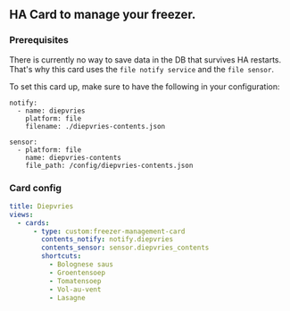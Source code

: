 ## HA Card to manage your freezer.

### Prerequisites
There is currently no way to save data in the DB that survives HA restarts. That's why this card uses the `file notify service` and the `file sensor`.

To set this card up, make sure to have the following in your configuration:
```
notify:
  - name: diepvries
    platform: file
    filename: ./diepvries-contents.json
    
sensor:
  - platform: file
    name: diepvries-contents
    file_path: /config/diepvries-contents.json
```

### Card config
```yml
title: Diepvries
views:
  - cards:
      - type: custom:freezer-management-card
        contents_notify: notify.diepvries
        contents_sensor: sensor.diepvries_contents
        shortcuts:
          - Bolognese saus
          - Groentensoep
          - Tomatensoep
          - Vol-au-vent
          - Lasagne

```
